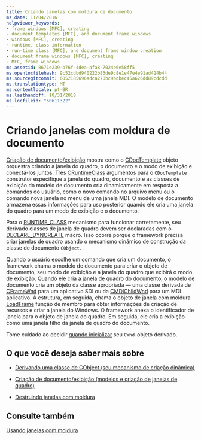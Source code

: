 ```yaml
---
title: Criando janelas com moldura de documento
ms.date: 11/04/2016
helpviewer_keywords:
- frame windows [MFC], creating
- document templates [MFC], and document frame windows
- windows [MFC], creating
- runtime, class information
- run-time class [MFC], and document frame window creation
- document frame windows [MFC], creating
- MFC, frame windows
ms.assetid: 8671e239-b76f-4dea-afa8-7024e6e58ff5
ms.openlocfilehash: 9c52cdbd940222b83de9c8e1e47e4e91ad424b44
ms.sourcegitcommit: 6052185696adca270bc9bdbec45a626dd89cdcdd
ms.translationtype: MT
ms.contentlocale: pt-BR
ms.lasthandoff: 10/31/2018
ms.locfileid: "50611322"
---
```

# <a name="creating-document-frame-windows"></a>Criando janelas com moldura de documento

[Criação de documento/exibição](../mfc/document-view-creation.md) mostra como o [CDocTemplate](../mfc/reference/cdoctemplate-class.md) objeto orquestra criando a janela do quadro, o documento e o modo de exibição e conectá-los juntos. Três [CRuntimeClass](../mfc/reference/cruntimeclass-structure.md) argumentos para o `CDocTemplate` construtor especifique a janela do quadro, documento e as classes de exibição do modelo de documento cria dinamicamente em resposta a comandos do usuário, como o novo comando no arquivo menu ou o comando nova janela no menu de uma janela MDI. O modelo de documento armazena essas informações para uso posterior quando ele cria uma janela do quadro para um modo de exibição e o documento.

Para o [RUNTIME_CLASS](../mfc/reference/run-time-object-model-services.md#runtime_class) mecanismo para funcionar corretamente, seu derivado classes de janela de quadro devem ser declaradas com o [DECLARE_DYNCREATE](../mfc/reference/run-time-object-model-services.md#declare_dyncreate) macro. Isso ocorre porque o framework precisa criar janelas de quadro usando o mecanismo dinâmico de construção da classe de documento `CObject`.

Quando o usuário escolhe um comando que cria um documento, o framework chama o modelo de documento para criar o objeto de documento, seu modo de exibição e a janela do quadro que exibirá o modo de exibição. Quando ele cria a janela de quadro do documento, o modelo de documento cria um objeto da classe apropriada — uma classe derivada de [CFrameWnd](../mfc/reference/cframewnd-class.md) para um aplicativo SDI ou da [CMDIChildWnd](../mfc/reference/cmdichildwnd-class.md) para um MDI aplicativo. A estrutura, em seguida, chama o objeto de janela com moldura [LoadFrame](../mfc/reference/cframewnd-class.md#loadframe) função de membro para obter informações de criação de recursos e criar a janela do Windows. O framework anexa o identificador de janela para o objeto de janela do quadro. Em seguida, ele cria a exibição como uma janela filho da janela de quadro do documento.

Tome cuidado ao decidir [quando inicializar](../mfc/when-to-initialize-cwnd-objects.md) seu `CWnd`-objeto derivado.

## <a name="what-do-you-want-to-know-more-about"></a>O que você deseja saber mais sobre

- [Derivando uma classe de CObject (seu mecanismo de criação dinâmica)](../mfc/deriving-a-class-from-cobject.md)

- [Criação de documento/exibição (modelos e criação de janelas de quadro)](../mfc/document-view-creation.md)

- [Destruindo janelas com moldura](../mfc/destroying-frame-windows.md)

## <a name="see-also"></a>Consulte também

[Usando janelas com moldura](../mfc/using-frame-windows.md)

